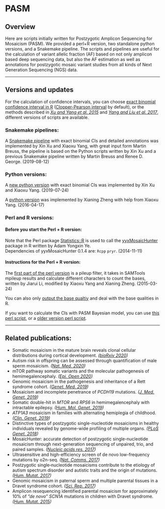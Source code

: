 # PASM

## Overview
Here are scripts initially written for Postzygotic Amplicon Sequencing for Mosaicism (PASM). We provided a perl+R version, two standalone python versions, and a Snakemake pipeline. The scripts and pipelines are useful for the calculation of variant allelic fraction (AF) based on not only amplicon based deep sequencing data, but also the AF estimation as well as annotations for postzygotic mosaic variant studies from all kinds of Next Generation Sequencing (NGS) data.

--------------
## Versions and updates
For the calculation of confidence intervals, you can choose [exact binomial confidence interval in R](https://www.rdocumentation.org/packages/stats/versions/3.6.2/topics/binom.test) ([Clopper-Pearson interval](https://en.wikipedia.org/wiki/Binomial_proportion_confidence_interval) by default), or the methods described in <i>[Xu and Yang et al. 2015](https://doi.org/10.1002/humu.22819)</i> and <i>[Yang and Liu et al. 2017](https://doi.org/10.1038/s41598-017-15814-7)</i>, different versions of scripts are available.

### Snakemake pipelines:

A [Snakemake pipeline](https://github.com/shishenyxx/PASM/tree/master/Snakemake_pipeline) with exact binomial CIs and detailed annotations was implemented by Xin Xu and Xiaoxu Yang, with great input form Martin Breuss, the pipeline is based on the Python scripts written by Xin Xu and a previous Snakemake pipeline written by Martin Breuss and Renee D. George. (2019-08-12)



### Python versions:

A [new python version](https://github.com/shishenyxx/PASM/tree/master/2019-09-25-new-python-MAF-binom-calculator) with exact binomial CIs was implemented by Xin Xu and Xiaoxu Yang. (2019-07-24)


A [python version](https://github.com/shishenyxx/PASM/blob/master/CI_calculator.py) was implemented by Xianing Zheng with help from Xiaoxu Yang. (2016-04-17)


### Perl and R versions:
 #### Before you start the Perl + R version:
Note that the Perl package [Statistics::R](https://metacpan.org/pod/Statistics::R) is used to call the [yyxMosaicHunter](https://github.com/Yyx2626/yyxMosaicHunter) package in R written by Adam Yongxin Ye.
<br/>Dependencies of yyxMosaicHunter 0.1.4 are: `Rcpp`
`pryr`. (2014-11-11)

 #### Instructions for the Perl + R version:
The [first part of the perl version](https://github.com/shishenyxx/PASM/blob/master/get_ref_alt_baseQ_corrected_calculate_only_2016_12_03.pl) is a pileup filter, it takes in SAMTools mpileup results and calculate different characters to count the bases, written by Jiarui Li, modified by Xiaoxu Yang and Xianing Zheng. (2015-03-24)

You can also only [output the base qualtiy](https://github.com/shishenyxx/PASM/blob/master/get_ref_alt_baseQ_corrected_2016_12_03_output_basequality.pl) and deal with the base qualities in R. 


If you want to calculate the CIs with PASM Bayesian model, you can use [this perl script](https://github.com/shishenyxx/PASM/blob/master/get_ref_alt_baseQ_corrected_2016_12_03.pl), or a [older version perl script](https://github.com/shishenyxx/PASM/blob/master/old_get_ref_alt_baseQ_corrected_2016_07_14.pl). 


--------------



## Related publications:
* Somatic mosaicism in the mature brain reveals clonal cellular distributions during cortical development. <i>([bioRxiv 2020](https://www.biorxiv.org/content/10.1101/2020.08.10.244814v1.full))</i>
* Autism risk in offspring can be assessed through quantification of male sperm mosaicism. <i>([Nat. Med. 2020](https://doi.org/10.1038/s41591-019-0711-0))</i>
* mTOR pathway somatic variants and the molecular pathogenesis of hemimegalencephaly. <i>([Epi. Open 2020](https://doi.org/10.1002/epi4.12377))</i>
* Genomic mosaicism in the pathogenesis and inheritance of a Rett syndrome cohort. <i>([Genet. Med. 2019](https://doi.org/10.1038/s41436-018-0348-2))</i>
* Mosaicism and incomplete penetrance of <i>PCDH19</i> mutations. <i>([J. Med. Genet. 2019](http://dx.doi.org/10.1136/jmedgenet-2017-105235))</i>
* Somatic double-hit in <i>MTOR</i> and <i>RPS6</i> in hemimegalencephaly with intractable epilepsy. <i>([Hum. Mol. Genet. 2019](https://doi.org/10.1093/hmg/ddz194))</i>
* <i>ATP1A3</i> mosaicism in families with alternating hemiplegia of childhood. <i>([Clin. Genet. 2019](https://doi.org/10.1111/cge.13539))</i>
* Distinctive types of postzygotic single-nucleotide mosaicisms in healthy individuals revealed by genome-wide profiling of multiple organs. <i>([PLoS Genet. 2018](https://doi.org/10.1371/journal.pgen.1007395))</i>
* MosaicHunter: accurate detection of postzygotic single-nucleotide mosaicism through next-generation sequencing of unpaired, trio, and paired samples. <i>([Nucleic acids res. 2017](https://doi.org/10.1093/nar/gkx024))</i>
* Ultrasensitive and high-efficiency screen of de novo low-frequency mutations by o2n-seq. <i>([Nat. Comms. 2017](https://doi.org/10.1038/ncomms15335))</i>
* Postzygotic single‐nucleotide mosaicisms contribute to the etiology of autism spectrum disorder and autistic traits and the origin of mutations. <i>([Hum. Mutat. 2017](https://doi.org/10.1002/humu.23255))</i>
* Genomic mosaicism in paternal sperm and multiple parental tissues in a Dravet syndrome cohort. <i>([Sci. Rep. 2017](https://doi.org/10.1038/s41598-017-15814-7))</i>
* Amplicon resequencing identified parental mosaicism for approximately 10% of <i>“de novo” SCN1A</i> mutations in children with Dravet syndrome. <i>([Hum. Mutat. 2015](https://doi.org/10.1002/humu.22819))</i>
